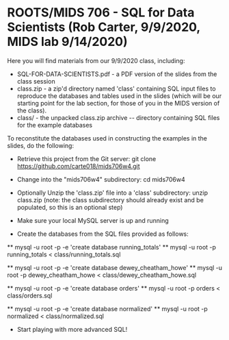 # ROOTS/MIDS 706 - SQL for Data Scientists (Rob Carter, 9/9/2020, MIDS lab 9/14/2020)

Here you will find materials from our 9/9/2020 class, including:

* SQL-FOR-DATA-SCIENTISTS.pdf - a PDF version of the slides from the class session
* class.zip - a zip'd directory named 'class' containing SQL input files to reproduce the databases and tables used in the slides (which will be our starting point for the lab section, for those of you in the MIDS version of the class).
* class/ - the unpacked class.zip archive -- directory containing SQL files for the example databases

To reconstitute the databases used in constructing the examples in the slides, do the following:

* Retrieve this project from the Git server:  git clone https://github.com/carte018/mids706w4.git

* Change into the "mids706w4" subdirectory:  cd mids706w4

* Optionally Unzip the 'class.zip' file into a 'class' subdirectory:  unzip class.zip (note:  the class subdirectory should already exist and be populated, so this is an optional step)

* Make sure your local MySQL server is up and running 

* Create the databases from the SQL files provided as follows:

** mysql -u root -p -e 'create database running_totals'
** mysql -u root -p running_totals < class/running_totals.sql

** mysql -u root -p -e 'create database dewey_cheatham_howe'
** mysql -u root -p dewey_cheatham_howe < class/dewey_cheatham_howe.sql

** mysql -u root -p -e 'create database orders'
** mysql -u root -p  orders < class/orders.sql

** mysql -u root -p -e 'create database normalized'
** mysql -u root -p normalized < class/normalized.sql

* Start playing with more advanced SQL!

